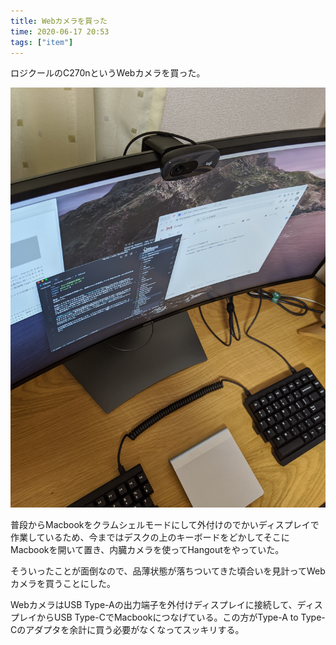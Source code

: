 ```yaml
---
title: Webカメラを買った
time: 2020-06-17 20:53
tags: ["item"]
---
```


ロジクールのC270nというWebカメラを買った。

![ロジクールのC270n](../images/posts/117/c270n.jpg)

普段からMacbookをクラムシェルモードにして外付けのでかいディスプレイで作業しているため、今まではデスクの上のキーボードをどかしてそこにMacbookを開いて置き、内臓カメラを使ってHangoutをやっていた。

そういったことが面倒なので、品薄状態が落ちついてきた頃合いを見計ってWebカメラを買うことにした。

WebカメラはUSB Type-Aの出力端子を外付けディスプレイに接続して、ディスプレイからUSB Type-CでMacbookにつなげている。この方がType-A to Type-Cのアダプタを余計に買う必要がなくなってスッキリする。
